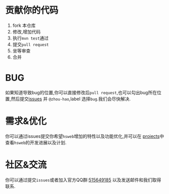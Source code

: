 # 贡献你的代码
1. fork 本仓库
2. 修改,增加代码
3. 执行`mvn test`通过
4. 提交`pull request`
5. 坐等审查
6. 合并

# BUG
如果知道导致bug的位置,你可以直接修改后`pull request`,也可以勾出bug所在位置,然后提交[issues](https://github.com/hs-web/hsweb-framework/issues/new)
并 `@zhou-hao`,label 选择`bug`.我们会尽快解决.

# 需求&优化
你可以通过issues提交你希望`hsweb`增加的特性以及功能优化,并可以在 [projects](https://github.com/hs-web/hsweb-framework/projects)中查看`hsweb`的开发进展以及计划.

# 社区&交流
你可以通过提交`issues`或者加入官方QQ群:[515649185](http://shang.qq.com/wpa/qunwpa?idkey=3d66b5dd14991d7645af694e7649b373f3a9ce1216131094c78cb2348d542c41)
以及发送邮件和我们取得联系.
